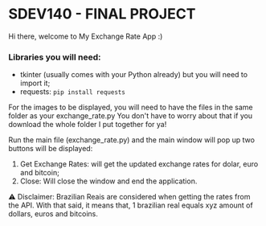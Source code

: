 # SDEV140 - FINAL PROJECT

Hi there, welcome to My Exchange Rate App :)

### Libraries you will need:
* tkinter (usually comes with your Python already) but you will need to import it;
* requests: `pip install requests`

For the images to be displayed, you will need to have the files in the same folder as your exchange_rate.py
You don't have to worry about that if you download the whole folder I put together for ya! 

Run the main file (exchange_rate.py) and the main window will pop up
two buttons will be displayed: 
1. Get Exchange Rates: will get the updated exchange rates for dolar, euro and bitcoin;
2. Close: Will close the window and end the application.

⚠️ Disclaimer: Brazilian Reais are considered when getting the rates from the API.
With that said, it means that, 1 brazilian real equals xyz amount of dollars, euros and bitcoins.





